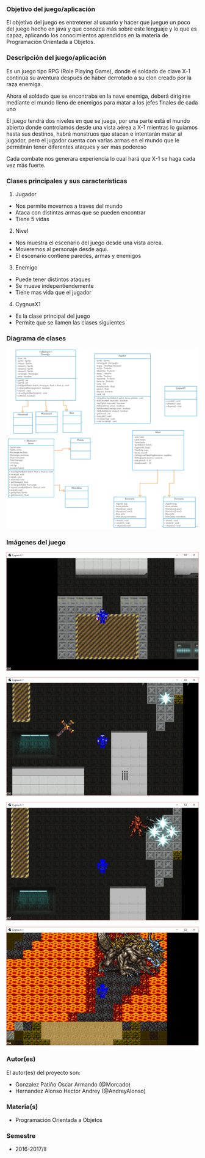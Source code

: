 ### Objetivo del juego/aplicación
El objetivo del juego es entretener al usuario y hacer que juegue un poco del juego hecho en java y que conozca más sobre este lenguaje y lo que es capaz, aplicando los conocimientos aprendidos en la materia de Programación Orientada a Objetos.

### Descripción del juego/aplicación
Es un juego tipo RPG (Role Playing Game), donde el soldado de clave X-1 continúa su aventura después de haber derrotado a su clon creado por la raza enemiga. 
 
Ahora el soldado que se encontraba en la nave enemiga, deberá dirigirse mediante el mundo lleno de enemigos para matar a los jefes finales de cada uno

El juego tendrá dos niveles en que se juega, por una parte está el mundo abierto donde controlamos desde una vista aérea a X-1 mientras lo guiamos hasta sus destinos, habrá monstruos que atacan e intentarán matar al jugador, pero el jugador cuenta con varias armas en el mundo que le permitirán tener diferentes ataques y ser más poderoso

Cada combate nos generara experiencia lo cual hará que X-1 se haga cada vez más fuerte.

### Clases principales y sus características
1. Jugador
* Nos permite movernos a traves del mundo
* Ataca con distintas armas que se pueden encontrar
* Tiene 5 vidas

2. Nivel
* Nos muestra el escenario del juego desde una vista aerea.
* Moveremos al personaje desde aqui.
* El escenario contiene paredes, armas y enemigos

3. Enemigo
* Puede tener distintos ataques
* Se mueve indepentiendemente
* Tiene mas vida que el jugador

4. CygnusX1
* Es la clase principal del juego
* Permite que se llamen las clases siguientes


### Diagrama de clases
![Diagrama de clases](Imagenes/diagrama.png)

### Imágenes del juego
![Inicio del juego](Imagenes/Imagen031.png)

![Arma encontrada en el suelo](Imagenes/Imagen032.png)

![Enemigos y sus ataques](Imagenes/Imagen033.png)

![Nivel 2](Imagenes/Imagen034.png)

### Autor(es)
El autor(es) del proyecto son:
- Gonzalez Patiño Oscar Armando (@Morcado)
- Hernandez Alonso Hector Andrey (@AndreyAlonso)

### Materia(s)
- Programación Orientada a Objetos

### Semestre
- 2016-2017/II

